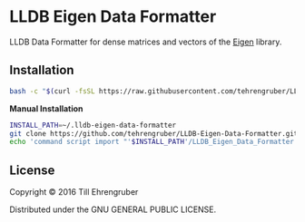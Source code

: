 # LLDB Eigen Data Formatter

LLDB Data Formatter for dense matrices and vectors of the [Eigen](http://eigen.tuxfamily.org) library.

## Installation

```bash
bash -c "$(curl -fsSL https://raw.githubusercontent.com/tehrengruber/LLDB-Eigen-Data-Formatter/master/tools/install.sh)"
```

__Manual Installation__

```bash
INSTALL_PATH=~/.lldb-eigen-data-formatter
git clone https://github.com/tehrengruber/LLDB-Eigen-Data-Formatter.git $INSTALL_PATH
echo 'command script import "'$INSTALL_PATH'/LLDB_Eigen_Data_Formatter.py"' >> ~/.lldbinit
```

## License

Copyright © 2016 Till Ehrengruber

Distributed under the GNU GENERAL PUBLIC LICENSE.